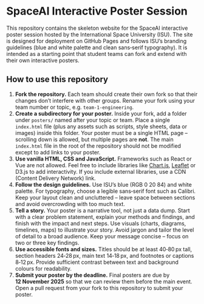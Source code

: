 # SpaceAI Interactive Poster Session

This repository contains the skeleton website for the SpaceAI interactive poster session hosted by the International&nbsp;Space&nbsp;University (ISU).  The site is designed for deployment on GitHub&nbsp;Pages and follows ISU’s branding guidelines (blue and white palette and clean sans‑serif typography).  It is intended as a starting point that student teams can fork and extend with their own interactive posters.

## How to use this repository

1. **Fork the repository.**  Each team should create their own fork so that their changes don’t interfere with other groups.  Rename your fork using your team number or topic, e.g. `team-1-engineering`.
2. **Create a subdirectory for your poster.**  Inside your fork, add a folder under `posters/` named after your topic or team.  Place a single `index.html` file (plus any assets such as scripts, style sheets, data or images) inside this folder.  Your poster must be a single HTML page – scrolling down is allowed, but multiple pages are **not**.  The main `index.html` file in the root of the repository should not be modified except to add links to your poster.
3. **Use vanilla HTML, CSS and JavaScript.**  Frameworks such as React or Vue are not allowed.  Feel free to include libraries like [Chart.js](https://www.chartjs.org/), [Leaflet](https://leafletjs.com/) or D3.js to add interactivity.  If you include external libraries, use a CDN (Content Delivery Network) link.
4. **Follow the design guidelines.**  Use ISU’s blue (RGB 0 20 84) and white palette.  For typography, choose a legible sans‑serif font such as Calibri.  Keep your layout clean and uncluttered – leave space between sections and avoid overcrowding with too much text.
5. **Tell a story.**  Your poster is a narrative tool, not just a data dump.  Start with a clear problem statement, explain your methods and findings, and finish with the impact and next steps.  Use visuals (charts, diagrams, timelines, maps) to illustrate your story.  Avoid jargon and tailor the level of detail to a broad audience.  Keep your message concise – focus on two or three key findings.
6. **Use accessible fonts and sizes.**  Titles should be at least 40‑80 px tall, section headers 24‑28 px, main text 14‑18 px, and footnotes or captions 8‑12 px.  Provide sufficient contrast between text and background colours for readability.
7. **Submit your poster by the deadline.**  Final posters are due by **12 November 2025** so that we can review them before the main event.  Open a pull request from your fork to this repository to submit your poster.
